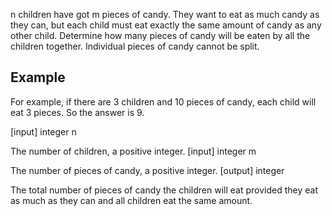 n children have got m pieces of candy. They want to eat as much candy as they can, but each child must eat exactly the same amount of candy as any other child. Determine how many pieces of candy will be eaten by all the children together. Individual pieces of candy cannot be split.

## Example

For example, if there are 3 children and 10 pieces of candy, each child will eat 3 pieces. So the answer is 9.

[input] integer n

The number of children, a positive integer.
[input] integer m

The number of pieces of candy, a positive integer.
[output] integer

The total number of pieces of candy the children will eat provided they eat as much as they can and all children eat the same amount.
